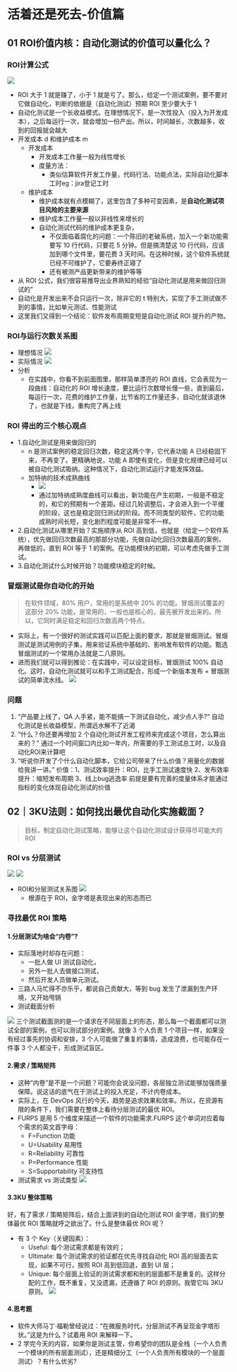 # 活着还是死去-价值篇
## 01 ROI价值内核：自动化测试的价值可以量化么？
### ROI计算公式
![](./images/roi公式.webp)
* ROI 大于 1 就是赚了，小于 1 就是亏了。那么，给定一个测试案例，要不要对它做自动化，判断的依据是（自动化测试）预期 ROI 至少要大于 1
* 自动化测试是一个长收益模式。在理想情况下，是一次性投入（投入为开发成本），之后每运行一次，就会增加一份产出。所以，时间越长，次数越多，收到的回报就会越大
* 开发成本 d 和维护成本 m
    * 开发成本
        * 开发成本工作量一般为线性增长
        * 度量方法：
            * 类似估算软件开发工作量，代码行法、功能点法，实际自动化脚本工时eg：jira登记工时
    * 维护成本
        * 维护成本就有点模糊了，这里包含了多种可变因素，是**自动化测试项目风险的主要来源**
        * 维护成本工作量一般以非线性来增长的
        * 自动化测试代码的维护成本更复杂，
            * 不仅面临着腐化的问题：一个陈旧的老破系统，加入一个新功能需要写 10 行代码，只要花 5 分钟。但是搞清楚这 10 行代码，应该加到哪个文件里，要花费 3 天时间。在这种时候，这个软件系统就已经不可维护了，它要寿终正寝了
            * 还有被测产品更新带来的维护等等
* 从 ROI 公式，我们很容易推导出业界熟知的经验“自动化测试是用来做回归测试的”
* 自动化是开发出来不会只运行一次，除非它的 t 特别大，实现了手工测试做不到的事情，比如单元测试、性能测试
* 这里我们又得到一个结论：软件发布周期变短是自动化测试 ROI 提升的产物。
### ROI与运行次数关系图
* 理想情况
  ![](./images/理想ROI.webp)
* 实际情况
  ![](./images/实际ROI.webp)
* 分析
    * 在实践中，你看不到前面图里，那样简单漂亮的 ROI 直线，它会表现为一段曲线：自动化的 ROI 增长速度，要比运行次数增长慢一些，直到最后，每运行一次，花费的维护工作量，比节省的工作量还多，自动化就该退休了，也就是下线，重构完了再上线
### ROI 得出的三个核心观点
* 1.自动化测试是用来做回归的
    * n 是测试案例的稳定回归次数，稳定这两个字，它代表功能 A 已经稳固下来，不再变了。更精确地说，功能 A 即使有变化，但是变化规律已经可以被自动化测试吸纳。这种情况下，自动化测试运行才能发挥效益。
    * 加特纳的技术成熟曲线
        * ![](./images/加特纳的技术成熟曲线.webp)
        * 通过加特纳成熟度曲线可以看出，新功能在产生初期，一般是不稳定的，和它的预期有一个差距。经过几轮调整后，才会进入到一个平缓的阶段，这也是稳定回归测试的阶段。而不同类型的软件，它的功能成熟时间长短，变化剧烈程度可能是非常不一样。
* 2.自动化测试从哪里开始？实施顺序从 ROI 高到低，也就是（给定一个软件系统），优先做回归次数最高的那部分功能，先做自动化回归次数最高的案例，再做低的，直到 ROI 等于 1 的案例。在功能模块的初期，可以考虑先做手工测试。
* 3.自动化测试什么时候开始？功能模块稳定的时候。
### 冒烟测试是你自动化的开始
> 在软件领域，80% 用户，常用的是系统中 20% 的功能。冒烟测试覆盖的这部分 20% 功能，是常用的，一般也是核心的，最先被开发出来的。所以，它同时满足稳定和回归次数高两个特点。

* 实际上，有一个很好的测试实践可以匹配上面的要求，那就是冒烟测试。冒烟测试是测试用例的子集，用来验证系统中基础的、影响发布软件的功能。甄选冒烟测试的一个常用办法就是二八原则。
* 进而我们就可以得到推论：在实践中，可以设定目标，冒烟测试 100% 自动化。这时，自动化测试就可以和手工测试配合，形成一个新版本发布 + 冒烟测试的简单流水线。
  ![](./images/冒烟测试.webp)
### 问题
1. “产品要上线了，QA 人手紧，能不能搞一下测试自动化，减少点人手?”
   自动化测试是长收益模型，所谓远水解不了近渴
2. “什么？你还要再增加 2 个自动化测试开发工程师来完成这个项目，怎么算出来的？”
   通过一个时间窗口内比如一年内，所需要的手工测试总工时，以及自动化ROI来计算吧
3. “听说你开发了个什么自动化脚本，它给公司带来了什么价值？用量化的数据给我讲一讲。”
   价值：1、测试效率提升：ROI，比手工测试速度快
   2、发布效率提升：缩短发布周期
   3、线上bug逃逸率
   前提是要有完善的度量体系才能通过指标的变化体现自动化测试的价值

## 02｜3KU法则：如何找出最优自动化实施截面？
> 目标，制定自动化测试策略，能够让这个自动化测试设计获得尽可能大的 ROI
### ROI vs 分层测试
![](images/roi公式.webp)
![](images/roi-分层.webp)
* ROI和分层测试关系图
![](images/roi-分层-关系图.webp)
  * 根源在于 ROI，金字塔是表现出来的形态而已
### 寻找最优 ROI 策略
#### 1.分层测试为啥会“内卷”?
* 实际落地时却存在问题：
  * 一批人做 UI 测试自动化，
  * 另外一批人去做接口测试，
  * 然后开发人员做单元测试。   
* 三路人马忙得不亦乐乎，都说自己贡献大，等到 bug 发生了泄漏到生产环境，又开始甩锅
* 测试截面分析

![](./images/测试截面.webp)
三个测试截面测的是一个请求在不同层面上的形态，那么每一个截面都可以测试全部的案例，也可以测试部分的案例。就像 3 个人负责 1 个项目一样，如果没有经过事先的协调和安排，3 个人可能做了重复的事情，造成浪费，也可能存在一件事 3 个人都没干，形成测试盲区。
#### 2.需求 / 策略矩阵
* 这种“内卷”是不是一个问题？可能你会说没问题，各层独立测试能够加强质量保障。说这话的底气在于测试上的投入充足，不计内卷成本。
* 实际上，在 DevOps 风行的今天，趋势是追求效果和效率。所以，在资源有限的条件下，我们需要在整体上看待分层测试的最优 ROI。
* FURPS 是用 5 个维度来描述一个软件的功能需求.FURPS 这个单词对应着每个需求的英文首字母：
  * F=Function 功能
  * U=Usability 易用性
  * R=Reliability 可靠性
  * P=Performance 性能
  * S=Supportability 可支持性
* 测试需求 vs 测试类型
![](./images/需求-类型.webp)
#### 3.3KU 整体策略
好，有了需求 / 策略矩阵后，结合上面讲到的自动化测试 ROI 金字塔，我们的整体最优 ROI 策略就呼之欲出了。什么是整体最优 ROI 呢？
* 有 3 个 Key（关键因素）：
  * Useful: 每个测试需求都是有效的；
  * Ultimate: 每个测试需求的验证都在优先寻找自动化 ROI 高的层面去实现，如果不可行，按照 ROI 高到低回退，直到 UI 层；
  * Unique: 每个层面上验证的测试需求都和别的层面都不是重复的。这样分配的工作，既不重复，又没遗漏，还遵循了 ROI 的原则。我管它叫 3KU 原则。
![](./images/3ku.webp)
#### 4.思考题
* 软件大师马丁·福勒曾经说过：“在微服务时代，分层测试不再呈现金字塔形状。”这是为什么？试着用 ROI 来解释一下。
* 2 学完今天的内容，如果你是测试主管，你希望你的团队是全栈（一个人负责一个模块的所有层面测试），还是精细分工（一个人负责所有模块的一个层面测试）？有什么优劣?


